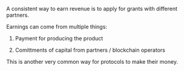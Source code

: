 A consistent way to earn revenue is to apply for grants with different partners.

Earnings can come from multiple things:

1) Payment for producing the product

2) Comittments of capital from partners / blockchain operators

This is another very common way for protocols to make their money.